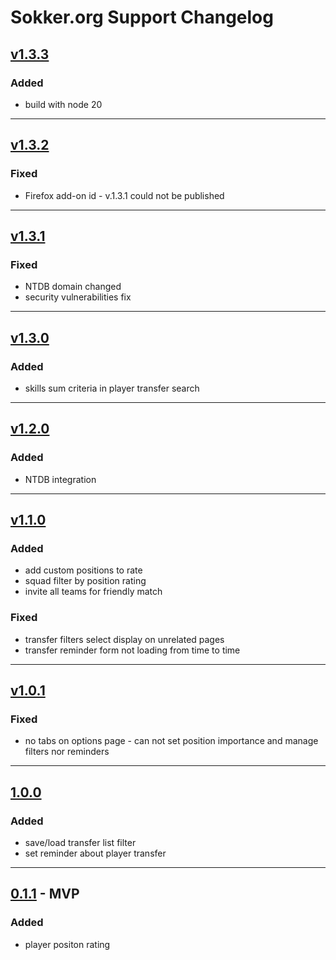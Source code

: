 # Sokker.org Support Changelog

## [v1.3.3](https://github.com/zenit710/sokker-position-rating/compare/v1.3.2...v1.3.3)

### Added
- build with node 20

---

## [v1.3.2](https://github.com/zenit710/sokker-position-rating/compare/v1.3.1...v1.3.2)

### Fixed
- Firefox add-on id - v.1.3.1 could not be published

---

## [v1.3.1](https://github.com/zenit710/sokker-position-rating/compare/v1.3.0...v1.3.1)

### Fixed
- NTDB domain changed
- security vulnerabilities fix

---

## [v1.3.0](https://github.com/zenit710/sokker-position-rating/compare/v1.2.0...v1.3.0)

### Added
- skills sum criteria in player transfer search

---

## [v1.2.0](https://github.com/zenit710/sokker-position-rating/compare/v1.1.0...v1.2.0)

### Added
- NTDB integration

---

## [v1.1.0](https://github.com/zenit710/sokker-position-rating/compare/v1.0.1...v1.1.0)

### Added
- add custom positions to rate
- squad filter by position rating
- invite all teams for friendly match

### Fixed
- transfer filters select display on unrelated pages
- transfer reminder form not loading from time to time

---

## [v1.0.1](https://github.com/zenit710/sokker-position-rating/compare/v1.0.0...v1.0.1)

### Fixed
- no tabs on options page - can not set position importance and manage filters nor reminders

---

## [1.0.0](https://github.com/zenit710/sokker-position-rating/compare/0.1.1...v1.0.0)

### Added
- save/load transfer list filter
- set reminder about player transfer

---

## [0.1.1]() - MVP

### Added
- player positon rating
